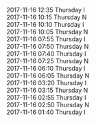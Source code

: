 2017-11-16 12:35 Thursday  I  
2017-11-16 10:15 Thursday  N  
2017-11-16 10:10 Thursday  I  
2017-11-16 10:05 Thursday  N  
2017-11-16 07:55 Thursday  I  
2017-11-16 07:50 Thursday  N  
2017-11-16 07:40 Thursday  I  
2017-11-16 07:25 Thursday  N  
2017-11-16 06:10 Thursday  I  
2017-11-16 06:05 Thursday  N  
2017-11-16 03:20 Thursday  I  
2017-11-16 03:15 Thursday  N  
2017-11-16 02:55 Thursday  I  
2017-11-16 02:50 Thursday  N  
2017-11-16 01:40 Thursday  I  
